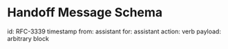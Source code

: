 # Handoff Message Schema
id: RFC-3339 timestamp
from: assistant
for: assistant
action: verb
payload: arbitrary block
